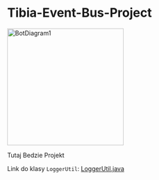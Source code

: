 # Tibia-Event-Bus-Project

<img width="268" alt="BotDiagram1" src="https://github.com/BigMoistLochu/Tibia-Event-Bus-Project/assets/109187092/bbb2c371-c2e9-4999-b074-1d3e1e1a7fa2">

Tutaj Bedzie Projekt

Link do klasy `LoggerUtil`:
[LoggerUtil.java](loggerutil.md)
